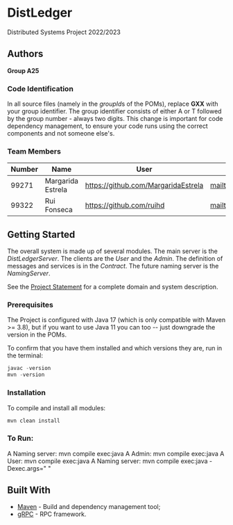 # DistLedger

Distributed Systems Project 2022/2023

## Authors


**Group A25**

### Code Identification

In all source files (namely in the *groupId*s of the POMs), replace __GXX__ with your group identifier. The group
identifier consists of either A or T followed by the group number - always two digits. This change is important for 
code dependency management, to ensure your code runs using the correct components and not someone else's.

### Team Members


| Number | Name              | User                                  | Email                                         |
|--------|-------------------|---------------------------------------|-----------------------------------------------|
| 99271  | Margarida Estrela | <https://github.com/MargaridaEstrela> | <mailto:margariaestrela@tecnico.ulisboa.pt>   |
| 99322  | Rui Fonseca       | <https://github.com/ruihd>            | <mailto:rui.f.fonseca@tecnico.ulisboa.pt>     |

## Getting Started

The overall system is made up of several modules. The main server is the _DistLedgerServer_. The clients are the _User_ 
and the _Admin_. The definition of messages and services is in the _Contract_. The future naming server
is the _NamingServer_.

See the [Project Statement](https://github.com/tecnico-distsys/DistLedger) for a complete domain and system description.

### Prerequisites

The Project is configured with Java 17 (which is only compatible with Maven >= 3.8), but if you want to use Java 11 you
can too -- just downgrade the version in the POMs.

To confirm that you have them installed and which versions they are, run in the terminal:

```s
javac -version
mvn -version
```

### Installation

To compile and install all modules:

```s
mvn clean install
```

### To Run:

A Naming server: mvn compile exec:java
A Admin: mvn compile exec:java
A User: mvn compile exec:java
A Naming server: mvn compile exec:java -Dexec.args="<port> <server type>"

## Built With

* [Maven](https://maven.apache.org/) - Build and dependency management tool;
* [gRPC](https://grpc.io/) - RPC framework.
